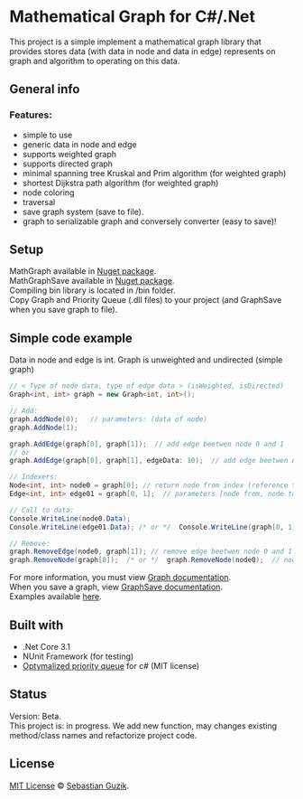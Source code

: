 # Mathematical Graph for C#/.Net
This project is a simple implement a mathematical graph library that provides stores data (with data in node and data in edge) represents on graph and algorithm to operating on this data.

## General info
### Features:
- simple to use
- generic data in node and edge
- supports weighted graph
- supports directed graph
- minimal spanning tree Kruskal and Prim algorithm (for weighted graph)
- shortest Dijkstra path algorithm (for weighted graph)
- node coloring
- traversal
- save graph system (save to file).
- graph to serializable graph and conversely converter (easy to save)!

## Setup
MathGraph available in [Nuget package](https://www.nuget.org/packages/MathGraph/). <br />
MathGraphSave available in [Nuget package](https://www.nuget.org/packages/MathGraphSave/1.0.0). <br />
Compiling bin library is located in /bin folder. <br />
Copy Graph and Priority Queue (.dll files) to your project (and GraphSave when you save graph to file).<br />

## Simple code example
Data in node and edge is int. Graph is unweighted and undirected (simple graph)
```C#
// < Type of node data, type of edge data > (isWeighted, isDirected)
Graph<int, int> graph = new Graph<int, int>();

// Add:
graph.AddNode(0);   // parameters: (data of node)
graph.AddNode(1);

graph.AddEdge(graph[0], graph[1]);  // add edge beetwen node 0 and 1
// or
graph.AddEdge(graph[0], graph[1], edgeData: 10);  // add edge beetwen node 0 and 1, and data in edge = 10

// Indexers:
Node<int, int> node0 = graph[0]; // return node from index (reference to node fields)
Edge<int, int> edge01 = graph[0, 1];  // parameters [node from, node to], return edge beetwen node 0 and 1

// Call to data:
Console.WriteLine(node0.Data);
Console.WriteLine(edge01.Data); /* or */  Console.WriteLine(graph[0, 1].Data);

// Remove:
graph.RemoveEdge(node0, graph[1]); // remove edge beetwen node 0 and 1
graph.RemoveNode(graph[0]);  /* or */  graph.RemoveNode(node0);  // node 1 becomes to node 0
```
For more information, you must view [Graph documentation](https://github.com/Guzik1/MathGraph_for_.Net/blob/master/docs/Graph/index.md). <br />
When you save a graph, view [GraphSave documentation](https://github.com/Guzik1/MathGraph_for_.Net/blob/master/docs/GraphSave/GraphSave.md).<br />
Examples available [here](https://github.com/Guzik1/MathGraph_for_.Net/tree/master/Examples).

## Built with
- .Net Core 3.1
- NUnit Framework (for testing)
- [Optymalized priority queue](https://github.com/BlueRaja/High-Speed-Priority-Queue-for-C-Sharp) for c# (MIT license)

## Status
Version: Beta. <br />
This project is: in progress. We add new function, may changes existing method/class names and refactorize project code.

## License
[MIT License](https://github.com/Guzik1/.Net_MathGraph/blob/master/LICENSE) © [Sebastian Guzik](https://github.com/Guzik1).
